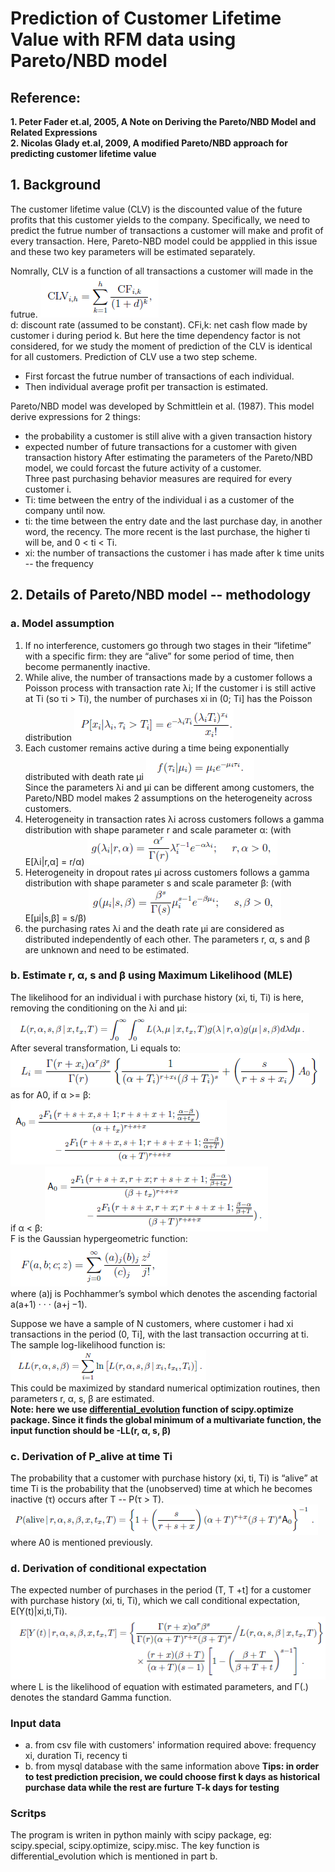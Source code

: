 # Prediction of Customer Lifetime Value with RFM data using Pareto/NBD model
## Reference:
**1. Peter Fader et.al, 2005, A Note on Deriving the Pareto/NBD Model and Related Expressions** <br>
**2. Nicolas Glady et.al, 2009, A modified Pareto/NBD approach for predicting customer lifetime value**

## 1. Background
The customer lifetime value (CLV) is the discounted value of the future profits that this customer yields to the company. Specifically, we need to predict the futrue number of transactions a customer will make and profit of every transaction. Here, Pareto-NBD model could be appplied in this issue and these two key parameters will be estimated separately.

Nomrally, CLV is a function of all transactions a customer will made in the futrue.
![fig1](https://github.com/CasiaFan/customer_lifetime_value_prediction/blob/master/pic/1.png) <br>
d: discount rate (assumed to be constant). CFi,k: net cash flow made by customer i during period k. But here the time dependency factor is not considered, for we study the moment of prediction of the CLV is identical for all customers. Prediction of CLV use a two step scheme.
- First forcast the futrue number of transactions of each individual.
- Then individual average profit per transaction is estimated.

Pareto/NBD model was developed by Schmittlein et al. (1987). This model derive expressions for 2 things:
- the probability a customer is still alive with a given transaction history
- expected number of future transactions for a customer with given transaction history
After estimating the parameters of the Pareto/NBD model, we could forcast the future activity of a customer. <br>
Three past purchasing behavior measures are required for every customer i.  <br>
- Ti: time between the entry of the individual i as a customer of the company until now.
- ti: the time between the entry date and the last purchase day, in another word, the recency. The more recent is the last purchase, the higher ti will be, and 0 < ti < Ti.
- xi: the number of transactions the customer i has made after k time units -- the frequency

## 2. Details of Pareto/NBD model -- methodology
### a. Model assumption
1. If no interference, customers go through two stages in their “lifetime” with a specific firm: they are “alive” for some period of time, then become permanently inactive.
2. While alive, the number of transactions made by a customer follows a Poisson process with transaction rate λi; If the customer i is still active at Ti (so τi > Ti), the number of
purchases xi in (0; Ti] has the Poisson distribution
![fig2](https://github.com/CasiaFan/customer_lifetime_value_prediction/blob/master/pic/2.png) <br>
3. Each customer remains active during a time being exponentially distributed with death rate μi
![fig3](https://github.com/CasiaFan/customer_lifetime_value_prediction/blob/master/pic/3.png) <br>
Since the parameters λi and μi can be different among customers, the Pareto/NBD model makes 2 assumptions on the heterogeneity across customers.
4. Heterogeneity in transaction rates λi across customers follows a gamma distribution with shape
parameter r and scale parameter α: (with E[λi|r,α] = r/α)
![fig4](https://github.com/CasiaFan/customer_lifetime_value_prediction/blob/master/pic/4.png) <br>
5. Heterogeneity in dropout rates μi across customers follows a gamma distribution with shape
parameter s and scale parameter β: (with E[μi|s,β] = s/β)
![fig5](https://github.com/CasiaFan/customer_lifetime_value_prediction/blob/master/pic/5.png) <br>
6. the purchasing rates λi and the death rate μi are considered as distributed independently of each other.
The parameters r, α, s and β are unknown and need to be estimated.

### b. Estimate r, α, s and β using Maximum Likelihood (MLE)
The likelihood for an individual i with purchase history (xi, ti, Ti) is here, removing the conditioning on the λi and μi: <br>
![fig6a](https://github.com/CasiaFan/customer_lifetime_value_prediction/blob/master/pic/6a.png) <br>
After several transformation, Li equals to: <br>
![fig6](https://github.com/CasiaFan/customer_lifetime_value_prediction/blob/master/pic/6.png) <br>
as for A0, if α >= β: <br>
![fig7](https://github.com/CasiaFan/customer_lifetime_value_prediction/blob/master/pic/7.png) <br>
if α < β:
![fig8](https://github.com/CasiaFan/customer_lifetime_value_prediction/blob/master/pic/8.png) <br>
F is the Gaussian hypergeometric function: <br>
![fig9](https://github.com/CasiaFan/customer_lifetime_value_prediction/blob/master/pic/9.png) <br>
where (a)j is Pochhammer’s symbol which denotes the ascending factorial a(a+1) · · · (a+j −1).

Suppose we have a sample of N customers, where customer i had xi transactions in the period (0, Ti], with the last transaction occurring at ti. The sample log-likelihood function is: <br>
![fig10](https://github.com/CasiaFan/customer_lifetime_value_prediction/blob/master/pic/10.png) <br>
This could be maximized by standard numerical optimization routines, then parameters r, α, s, β are estimated. <br>
**Note: here we use [differential_evolution](http://docs.scipy.org/doc/scipy-0.17.0/reference/generated/scipy.optimize.differential_evolution.html) function of scipy.optimize package. Since it finds the global minimum of a multivariate function, the input function should be -LL(r, α, s, β)**

### c. Derivation of P_alive at time Ti
The probability that a customer with purchase history (xi, ti, Ti) is “alive” at time Ti is the probability that the (unobserved) time at which he becomes inactive (τ) occurs after T -- P(τ > T).<br>
![fig11](https://github.com/CasiaFan/customer_lifetime_value_prediction/blob/master/pic/11.png) <br>
where A0 is mentioned previously.

### d. Derivation of conditional expectation
The expected number of purchases in the period (T, T +t] for a customer with purchase history (xi, ti, Ti), which we call conditional expectation, E(Y(t)|xi,ti,Ti). <br>
![fig12](https://github.com/CasiaFan/customer_lifetime_value_prediction/blob/master/pic/12.png) <br>
where L is the likelihood of equation with estimated parameters, and Γ(.) denotes the standard Gamma function.

### Input data
- a. from csv file with customers' information required above: frequency xi, duration Ti, recency ti
- b. from mysql database with the same information above
**Tips: in order to test prediction precision, we could choose first k days as historical purchase data while the rest are furture T-k days for testing**

### Scritps
The program is writen in python mainly with scipy package, eg: scipy.special, scipy.optimize, scipy.misc. The key function is differential_evolution which is mentioned in part b.
